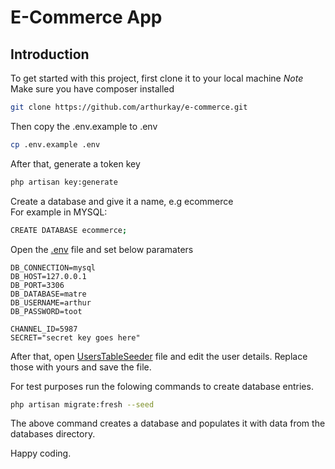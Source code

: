 # E-Commerce App

## Introduction
To get started with this project, first clone it to your local machine
*Note* Make sure you have composer installed

```bash
git clone https://github.com/arthurkay/e-commerce.git
```

Then copy the .env.example to .env
```bash
cp .env.example .env
```

After that, generate a token key
```bash
php artisan key:generate
```

Create a database and give it a name, e.g ecommerce \
For example in MYSQL:
```bash
CREATE DATABASE ecommerce;
```

Open the [.env](.env) file and set below paramaters
```.env
DB_CONNECTION=mysql
DB_HOST=127.0.0.1
DB_PORT=3306
DB_DATABASE=matre
DB_USERNAME=arthur
DB_PASSWORD=toot

CHANNEL_ID=5987
SECRET="secret key goes here"
```

After that, open [UsersTableSeeder](database/seeds/UsersTableSeeder.php) file and edit the user details. Replace those with yours and save the file.

For test purposes run the folowing commands to create database entries.

```bash
php artisan migrate:fresh --seed
```

The above command creates a database and populates it with data from the databases directory.


Happy coding.